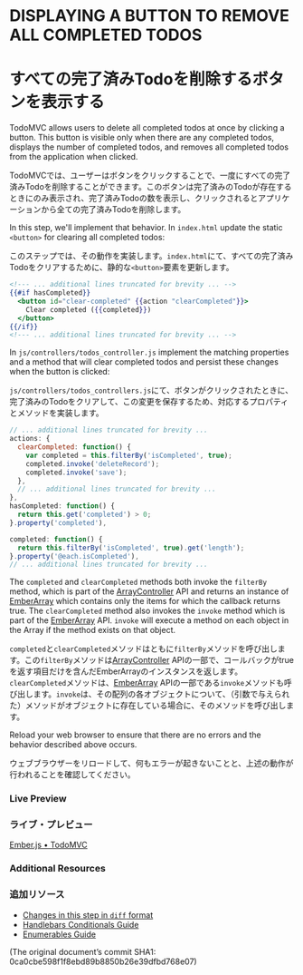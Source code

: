 # DISPLAYING A BUTTON TO REMOVE ALL COMPLETED TODOS
# すべての完了済みTodoを削除するボタンを表示する

TodoMVC allows users to delete all completed todos at once by clicking a button. This button is visible only when there are any completed todos, displays the number of completed todos, and removes all completed todos from the application when clicked.

TodoMVCでは、ユーザーはボタンをクリックすることで、一度にすべての完了済みTodoを削除することができます。このボタンは完了済みのTodoが存在するときにのみ表示され、完了済みTodoの数を表示し、クリックされるとアプリケーションから全ての完了済みTodoを削除します。

In this step, we'll implement that behavior. In `index.html` update the static `<button>` for clearing all completed todos:

このステップでは、その動作を実装します。`index.html`にて、すべての完了済みTodoをクリアするために、静的な`<button>`要素を更新します。

```handlebars
<!--- ... additional lines truncated for brevity ... -->
{{#if hasCompleted}}
  <button id="clear-completed" {{action "clearCompleted"}}>
    Clear completed ({{completed}})
  </button>
{{/if}}
<!--- ... additional lines truncated for brevity ... -->
```

In `js/controllers/todos_controller.js` implement the matching properties and a method that will clear completed todos and persist these changes when the button is clicked:

`js/controllers/todos_controllers.js`にて、ボタンがクリックされたときに、完了済みのTodoをクリアして、この変更を保存するため、対応するプロパティとメソッドを実装します。

```javascript
// ... additional lines truncated for brevity ...
actions: {
  clearCompleted: function() {
    var completed = this.filterBy('isCompleted', true);
    completed.invoke('deleteRecord');
    completed.invoke('save');
  },
  // ... additional lines truncated for brevity ...
},
hasCompleted: function() {
  return this.get('completed') > 0;
}.property('completed'),

completed: function() {
  return this.filterBy('isCompleted', true).get('length');
}.property('@each.isCompleted'),
// ... additional lines truncated for brevity ...
```

The `completed` and `clearCompleted` methods both invoke the `filterBy` method, which is part of the [ArrayController](http://emberjs.com/api/classes/Ember.ArrayController.html#method_filterProperty) API and returns an instance of [EmberArray](http://emberjs.com/api/classes/Ember.Array.html) which contains only the items for which the callback returns true.  The `clearCompleted` method also invokes the `invoke` method which is part of the [EmberArray](http://emberjs.com/api/classes/Ember.Array.html#method_invoke) API.  `invoke` will execute a method on each object in the Array if the method exists on that object.

`completed`と`clearCompleted`メソッドはともに`filterBy`メソッドを呼び出します。この`filterBy`メソッドは[ArrayController](http://emberjs.com/api/classes/Ember.ArrayController.html#method_filterProperty) APIの一部で、コールバックがtrueを返す項目だけを含んだEmberArrayのインスタンスを返します。`clearCompleted`メソッドは、[EmberArray](http://emberjs.com/api/classes/Ember.Array.html#method_invoke) APIの一部である`invoke`メソッドも呼び出します。`invoke`は、その配列の各オブジェクトについて、（引数で与えられた）メソッドがオブジェクトに存在している場合に、そのメソッドを呼び出します。

Reload your web browser to ensure that there are no errors and the behavior described above occurs.

ウェブブラウザーをリロードして、何もエラーが起きないことと、上述の動作が行われることを確認してください。

### Live Preview
### ライブ・プレビュー
<a class="jsbin-embed" href="http://jsbin.com/ULovoJI/1/embed?live">Ember.js • TodoMVC</a><script src="http://static.jsbin.com/js/embed.js"></script>

### Additional Resources
### 追加リソース

  * [Changes in this step in `diff` format](https://github.com/emberjs/quickstart-code-sample/commit/1da450a8d693f083873a086d0d21e031ee3c129e)
  * [Handlebars Conditionals Guide](/guides/templates/conditionals)
  * [Enumerables Guide](/guides/enumerables)

(The original document’s commit SHA1: 0ca0cbe598f1f8ebd89b8850b26e39dfbd768e07)